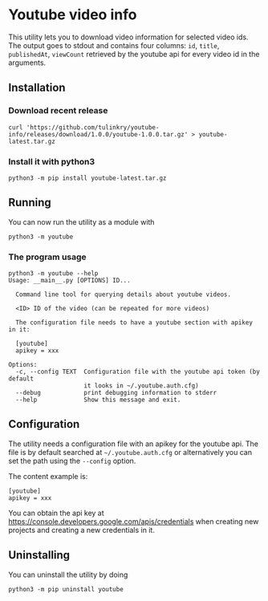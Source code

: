 # Youtube video info

This utility lets you to download video information for selected video ids. The output goes to stdout and contains four columns: `id`, `title`, `publishedAt`, `viewCount` retrieved by the youtube api for every video id in the arguments.

## Installation

### Download recent release
```
curl 'https://github.com/tulinkry/youtube-info/releases/download/1.0.0/youtube-1.0.0.tar.gz' > youtube-latest.tar.gz
```

### Install it with python3
```
python3 -m pip install youtube-latest.tar.gz
```

## Running

You can now run the utility as a module with

```
python3 -m youtube
```

### The program usage

```
python3 -m youtube --help
Usage: __main__.py [OPTIONS] ID...

  Command line tool for querying details about youtube videos.

  <ID> ID of the video (can be repeated for more videos)

  The configuration file needs to have a youtube section with apikey in it:

  [youtube]
  apikey = xxx

Options:
  -c, --config TEXT  Configuration file with the youtube api token (by default
                     it looks in ~/.youtube.auth.cfg)
  --debug            print debugging information to stderr
  --help             Show this message and exit.
```

## Configuration

The utility needs a configuration file with an apikey for the youtube api. 
The file is by default searched at `~/.youtube.auth.cfg` or alternatively you can
set the path using the `--config` option.

The content example is:
```
[youtube]
apikey = xxx
```

You can obtain the api key at https://console.developers.google.com/apis/credentials when creating 
new projects and creating a new credentials in it.

## Uninstalling

You can uninstall the utility by doing
```
python3 -m pip uninstall youtube
```
